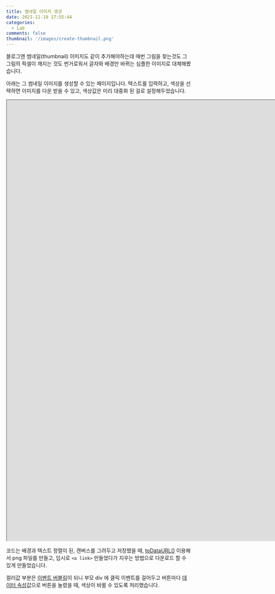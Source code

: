 ```yaml
---
title: 썸네일 이미지 생성
date: 2021-11-10 17:55:44
categories:
  - Lab
comments: false
thumbnail: '/images/create-thumbnail.png'
---
```


블로그엔 썸네일(thumbnail) 이미지도 같이 추가해야하는데 매번 그림을 찾는것도 그 그림의 픽셀이 깨지는 것도 번거로워서 글자와 배경만 바뀌는 심플한 이미지로 대체해봤습니다.

아래는 그 썸네일 이미지를 생성할 수 있는 페이지입니다.
텍스트를 입력하고, 색상을 선택하면 이미지를 다운 받을 수 있고, 색상값은 미리 대중화 된 걸로 설정해두었습니다.

<iframe src="https://jelee603.github.io/code/create-thumbnail.html" style="width: 100vh; height: 30vh"></iframe>

코드는 배경과 텍스트 정렬이 된, 캔버스를 그려두고 저장했을 때, [toDataURL()](https://developer.mozilla.org/en-US/docs/Web/API/HTMLCanvasElement/toDataURL) 이용해서 png 파일를 만들고, 임시로 `<a link>` 만들었다가 지우는 방법으로 다운로드 할 수 있게 만들었습니다.

컬러값 부분은 [이벤트 버블링](https://developer.mozilla.org/ko/docs/Learn/JavaScript/Building_blocks/Events#:~:text=%EB%8B%BF%EC%9D%84%20%EB%95%8C%EA%B9%8C%EC%A7%80%20%EA%B3%84%EC%86%8D%ED%95%A9%EB%8B%88%EB%8B%A4.-,%EB%B2%84%EB%B8%94%EB%A7%81,-%EB%8B%A8%EA%B3%84%EC%97%90%EC%84%9C%EB%8A%94%2C%20%EC%A0%95%ED%99%95%ED%9E%88%20%EB%B0%98%EB%8C%80%EC%9D%98)이 되니 부모 div 에 클릭 이벤트를 걸어두고 버튼마다 [데이터 속성](https://developer.mozilla.org/ko/docs/Learn/HTML/Howto/Use_data_attributes)값으로 버튼을 눌렸을 때, 색상이 바뀔 수 있도록 처리했습니다.
